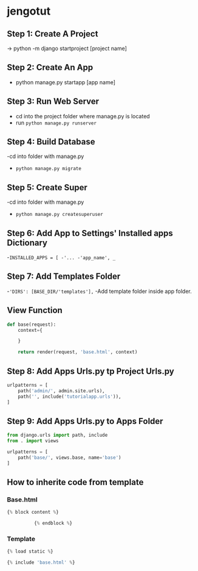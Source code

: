 # jengotut

## Step 1: Create A Project
-> python -m django startproject [project name]

## Step 2: Create An App
- python manage.py startapp [app name]

## Step 3: Run Web Server
- cd into the project folder where manage.py is located
- run `python manage.py runserver`

## Step 4: Build Database
-cd into folder with manage.py
- `python manage.py migrate`

## Step 5: Create Super
-cd into folder with manage.py
- `python manage.py createsuperuser`

## Step 6: Add App to Settings' Installed apps Dictionary
-`INSTALLED_APPS = [
-'...
-'app_name',
_`

## Step 7: Add Templates Folder
-`'DIRS': [BASE_DIR/'templates'],`
-Add template folder inside app folder.

## View Function
```python
def base(request):
    context={

    }

    return render(request, 'base.html', context)
```

## Step 8: Add Apps Urls.py tp Project Urls.py
```python
urlpatterns = [
    path('admin/', admin.site.urls),
    path('', include('tutorialapp.urls')),
]
```

## Step 9: Add Apps Urls.py to Apps Folder
```python
from django.urls import path, include
from . import views

urlpatterns = [
    path('base/', views.base, name='base')
]
```


## How to inherite code from template
### Base.html
```python
{% block content %}

          {% endblock %}
```

### Template
```python
{% load static %}

{% include 'base.html' %}
